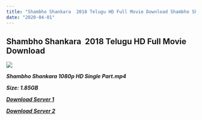 ```yaml
---
title: "Shambho Shankara  2018 Telugu HD Full Movie Download Shambho Shankara Telugu HD Movie Download"
date: "2020-04-01"
---
```


## Shambho Shankara  2018 Telugu HD Full Movie Download 

![](https://images.moviebuff.com/80e2d4ae-d55b-4a29-9f9a-eff66a0a392d?w=1000)

**_Shambho Shankara 1080p HD Single Part.mp4_**

**_Size: 1.85GB_**

**_[Download Server 1](https://openload.co/f/5KRh529Tb48)_**

**_[Download Server 2](https://openload.co/f/5KRh529Tb48)_**

